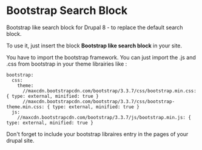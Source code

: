 # Bootstrap Search Block

Bootstrap like search block for Drupal 8 - to replace the default search block.

To use it, just insert the block **Bootstrap like search block** in your site.

You have to import the bootstrap framework. You can just import the .js and .css from bootstrap in your theme librairies like : 

```
bootstrap:
  css:
    theme:
      //maxcdn.bootstrapcdn.com/bootstrap/3.3.7/css/bootstrap.min.css: { type: external, minified: true }
      //maxcdn.bootstrapcdn.com/bootstrap/3.3.7/css/bootstrap-theme.min.css: { type: external, minified: true }
  js:
    //maxcdn.bootstrapcdn.com/bootstrap/3.3.7/js/bootstrap.min.js: { type: external, minified: true }

```

Don't forget to include your bootstrap libraires entry in the pages of your drupal site.
